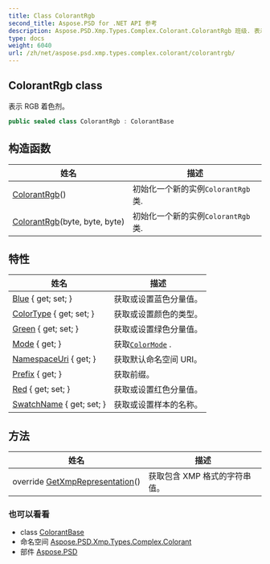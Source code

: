 ```yaml
---
title: Class ColorantRgb
second_title: Aspose.PSD for .NET API 参考
description: Aspose.PSD.Xmp.Types.Complex.Colorant.ColorantRgb 班级. 表示 RGB 着色剂
type: docs
weight: 6040
url: /zh/net/aspose.psd.xmp.types.complex.colorant/colorantrgb/
---
```

## ColorantRgb class

表示 RGB 着色剂。

```csharp
public sealed class ColorantRgb : ColorantBase
```

## 构造函数

| 姓名 | 描述 |
| --- | --- |
| [ColorantRgb](colorantrgb/#constructor)() | 初始化一个新的实例`ColorantRgb`类. |
| [ColorantRgb](colorantrgb/#constructor_1)(byte, byte, byte) | 初始化一个新的实例`ColorantRgb`类. |

## 特性

| 姓名 | 描述 |
| --- | --- |
| [Blue](../../aspose.psd.xmp.types.complex.colorant/colorantrgb/blue/) { get; set; } | 获取或设置蓝色分量值。 |
| [ColorType](../../aspose.psd.xmp.types.complex.colorant/colorantbase/colortype/) { get; set; } | 获取或设置颜色的类型。 |
| [Green](../../aspose.psd.xmp.types.complex.colorant/colorantrgb/green/) { get; set; } | 获取或设置绿色分量值。 |
| [Mode](../../aspose.psd.xmp.types.complex.colorant/colorantbase/mode/) { get; } | 获取[`ColorMode`](../colormode/) . |
| [NamespaceUri](../../aspose.psd.xmp.types.complex/complextypebase/namespaceuri/) { get; } | 获取默认命名空间 URI。 |
| [Prefix](../../aspose.psd.xmp.types.complex/complextypebase/prefix/) { get; } | 获取前缀。 |
| [Red](../../aspose.psd.xmp.types.complex.colorant/colorantrgb/red/) { get; set; } | 获取或设置红色分量值。 |
| [SwatchName](../../aspose.psd.xmp.types.complex.colorant/colorantbase/swatchname/) { get; set; } | 获取或设置样本的名称。 |

## 方法

| 姓名 | 描述 |
| --- | --- |
| override [GetXmpRepresentation](../../aspose.psd.xmp.types.complex.colorant/colorantrgb/getxmprepresentation/)() | 获取包含 XMP 格式的字符串值。 |

### 也可以看看

* class [ColorantBase](../colorantbase/)
* 命名空间 [Aspose.PSD.Xmp.Types.Complex.Colorant](../../aspose.psd.xmp.types.complex.colorant/)
* 部件 [Aspose.PSD](../../)


